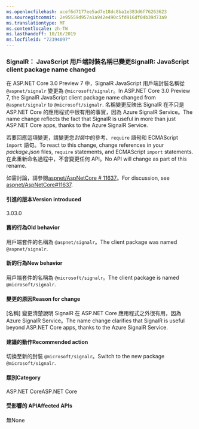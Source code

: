 ```yaml
---
ms.openlocfilehash: acef6d7177ee5ad7e18dc8ba1e383d6f76263623
ms.sourcegitcommit: 2e95559d957a1a942e490c5fd916df04b39d73a9
ms.translationtype: MT
ms.contentlocale: zh-TW
ms.lasthandoff: 10/16/2019
ms.locfileid: "72394097"
---
```

### <a name="signalr-javascript-client-package-name-changed"></a><span data-ttu-id="e00a3-101">SignalR： JavaScript 用戶端封裝名稱已變更</span><span class="sxs-lookup"><span data-stu-id="e00a3-101">SignalR: JavaScript client package name changed</span></span>

<span data-ttu-id="e00a3-102">在 ASP.NET Core 3.0 Preview 7 中，SignalR JavaScript 用戶端封裝名稱從 `@aspnet/signalr` 變更為 `@microsoft/signalr`。</span><span class="sxs-lookup"><span data-stu-id="e00a3-102">In ASP.NET Core 3.0 Preview 7, the SignalR JavaScript client package name changed from `@aspnet/signalr` to `@microsoft/signalr`.</span></span> <span data-ttu-id="e00a3-103">名稱變更反映出 SignalR 在不只是 ASP.NET Core 的應用程式中很有用的事實，因為 Azure SignalR Service。</span><span class="sxs-lookup"><span data-stu-id="e00a3-103">The name change reflects the fact that SignalR is useful in more than just ASP.NET Core apps, thanks to the Azure SignalR Service.</span></span>

<span data-ttu-id="e00a3-104">若要回應這項變更，請變更您*封裝*中的參考、`require` 語句和 ECMAScript `import` 語句。</span><span class="sxs-lookup"><span data-stu-id="e00a3-104">To react to this change, change references in your *package.json* files, `require` statements, and ECMAScript `import` statements.</span></span> <span data-ttu-id="e00a3-105">在此重新命名過程中，不會變更任何 API。</span><span class="sxs-lookup"><span data-stu-id="e00a3-105">No API will change as part of this rename.</span></span>

<span data-ttu-id="e00a3-106">如需討論，請參閱[aspnet/AspNetCore # 11637](https://github.com/aspnet/AspNetCore/issues/11637)。</span><span class="sxs-lookup"><span data-stu-id="e00a3-106">For discussion, see [aspnet/AspNetCore#11637](https://github.com/aspnet/AspNetCore/issues/11637).</span></span>

#### <a name="version-introduced"></a><span data-ttu-id="e00a3-107">引進的版本</span><span class="sxs-lookup"><span data-stu-id="e00a3-107">Version introduced</span></span>

<span data-ttu-id="e00a3-108">3.0</span><span class="sxs-lookup"><span data-stu-id="e00a3-108">3.0</span></span>

#### <a name="old-behavior"></a><span data-ttu-id="e00a3-109">舊的行為</span><span class="sxs-lookup"><span data-stu-id="e00a3-109">Old behavior</span></span>

<span data-ttu-id="e00a3-110">用戶端套件的名稱為 `@aspnet/signalr`。</span><span class="sxs-lookup"><span data-stu-id="e00a3-110">The client package was named `@aspnet/signalr`.</span></span>

#### <a name="new-behavior"></a><span data-ttu-id="e00a3-111">新的行為</span><span class="sxs-lookup"><span data-stu-id="e00a3-111">New behavior</span></span>

<span data-ttu-id="e00a3-112">用戶端套件的名稱為 `@microsoft/signalr`。</span><span class="sxs-lookup"><span data-stu-id="e00a3-112">The client package is named `@microsoft/signalr`.</span></span>

#### <a name="reason-for-change"></a><span data-ttu-id="e00a3-113">變更的原因</span><span class="sxs-lookup"><span data-stu-id="e00a3-113">Reason for change</span></span>

<span data-ttu-id="e00a3-114">[名稱] 變更清楚說明 SignalR 在 ASP.NET Core 應用程式之外很有用，因為 Azure SignalR Service。</span><span class="sxs-lookup"><span data-stu-id="e00a3-114">The name change clarifies that SignalR is useful beyond ASP.NET Core apps, thanks to the Azure SignalR Service.</span></span>

#### <a name="recommended-action"></a><span data-ttu-id="e00a3-115">建議的動作</span><span class="sxs-lookup"><span data-stu-id="e00a3-115">Recommended action</span></span>

<span data-ttu-id="e00a3-116">切換至新的封裝 `@microsoft/signalr`。</span><span class="sxs-lookup"><span data-stu-id="e00a3-116">Switch to the new package `@microsoft/signalr`.</span></span>

#### <a name="category"></a><span data-ttu-id="e00a3-117">類別</span><span class="sxs-lookup"><span data-stu-id="e00a3-117">Category</span></span>

<span data-ttu-id="e00a3-118">ASP.NET Core</span><span class="sxs-lookup"><span data-stu-id="e00a3-118">ASP.NET Core</span></span>

#### <a name="affected-apis"></a><span data-ttu-id="e00a3-119">受影響的 API</span><span class="sxs-lookup"><span data-stu-id="e00a3-119">Affected APIs</span></span>

<span data-ttu-id="e00a3-120">無</span><span class="sxs-lookup"><span data-stu-id="e00a3-120">None</span></span>

<!-- 

#### Affected APIs

Not detectable via API analysis

-->
